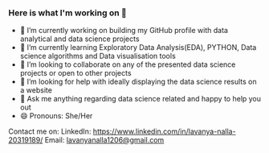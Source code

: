 ### Here is what I'm working on  👋

- 🔭 I’m currently working on building my GitHub profile with data analytical and data science projects
- 🌱 I’m currently learning Exploratory Data Analysis(EDA), PYTHON, Data science algorithms and Data visualisation tools
- 👯 I’m looking to collaborate on any of the presented data science projects or open to other projects
- 🤔 I’m looking for help with ideally displaying the data science results on a website
- 💬 Ask me anything regarding data science related and happy to help you out
- 😄 Pronouns: She/Her





Contact me on:
LinkedIn: https://www.linkedin.com/in/lavanya-nalla-20319189/
Email: lavanyanalla1206@gmail.com
